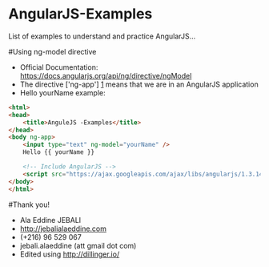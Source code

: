 # AngularJS-Examples
List of examples to understand and practice AngularJS...

#Using ng-model directive
- Official Documentation: https://docs.angularjs.org/api/ng/directive/ngModel
- The directive ['ng-app'] [1] means that we are in an AngularJS application
- Hello yourName example:
```html
<html>
<head>
	<title>AnguleJS -Examples</title>
</head>
<body ng-app>
	<input type="text" ng-model="yourName" />
	Hello {{ yourName }}

	<!-- Include AngularJS -->
	<script src="https://ajax.googleapis.com/ajax/libs/angularjs/1.3.14/angular.min.js"></script>
</body>
</html>
```

#Thank you!
- Ala Eddine JEBALI
- http://jebalialaeddine.com
- (+216) 96 529 067
- jebali.alaeddine (att gmail dot com)
- Edited using http://dillinger.io/


[1]: https://docs.angularjs.org/api/ng/directive/ngApp
